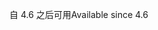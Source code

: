 <span data-ttu-id="5da0c-101">自 4.6 之后可用</span><span class="sxs-lookup"><span data-stu-id="5da0c-101">Available since 4.6</span></span>